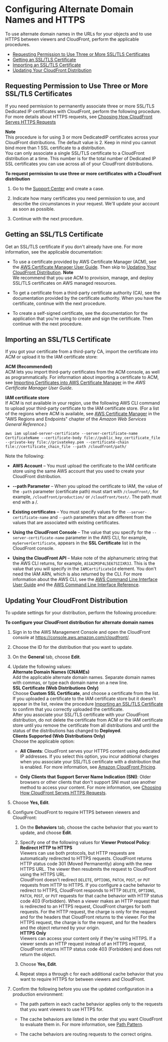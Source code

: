 # Configuring Alternate Domain Names and HTTPS<a name="cnames-and-https-procedures"></a>

To use alternate domain names in the URLs for your objects and to use HTTPS between viewers and CloudFront, perform the applicable procedures\.


+ [Requesting Permission to Use Three or More SSL/TLS Certificates](#cnames-and-https-multiple-certificates)
+ [Getting an SSL/TLS Certificate](#cnames-and-https-getting-certificates)
+ [Importing an SSL/TLS Certificate](#cnames-and-https-uploading-certificates)
+ [Updating Your CloudFront Distribution](#cnames-and-https-updating-cloudfront)

## Requesting Permission to Use Three or More SSL/TLS Certificates<a name="cnames-and-https-multiple-certificates"></a>

If you need permission to permanently associate three or more SSL/TLS Dedicated IP certificates with CloudFront, perform the following procedure\. For more details about HTTPS requests, see [Choosing How CloudFront Serves HTTPS Requests](cnames-https-dedicated-ip-or-sni.md)

**Note**  
This procedure is for using 3 or more DedicatedIP certificates across your CloudFront distributions\. The default value is 2\. Keep in mind you cannot bind more than 1 SSL certificate to a distribution\.  
You can only associate a single SSL/TLS certificate to a CloudFront distribution at a time\. This number is for the total number of Dedicated IP SSL certificates you can use across all of your CloudFront distributions\.

**To request permission to use three or more certificates with a CloudFront distribution**

1. Go to the [Support Center](https://console.aws.amazon.com/support/home#/case/create?issueType=service-limit-increase&limitType=service-code-cloudfront-distributions) and create a case\. 

1. Indicate how many certificates you need permission to use, and describe the circumstances in your request\. We'll update your account as soon as possible\. 

1. Continue with the next procedure\.

## Getting an SSL/TLS Certificate<a name="cnames-and-https-getting-certificates"></a>

Get an SSL/TLS certificate if you don't already have one\. For more information, see the applicable documentation:

+ To use a certificate provided by AWS Certificate Manager \(ACM\), see the [AWS Certificate Manager User Guide](http://docs.aws.amazon.com/acm/latest/userguide/)\. Then skip to [Updating Your CloudFront Distribution](#cnames-and-https-updating-cloudfront)\.
**Note**  
We recommend that you use ACM to provision, manage, and deploy SSL/TLS certificates on AWS managed resources\. 

+ To get a certificate from a third\-party certificate authority \(CA\), see the documentation provided by the certificate authority\. When you have the certificate, continue with the next procedure\.

+ To create a self\-signed certificate, see the documentation for the application that you're using to create and sign the certificate\. Then continue with the next procedure\.

## Importing an SSL/TLS Certificate<a name="cnames-and-https-uploading-certificates"></a>

If you got your certificate from a third\-party CA, import the certificate into ACM or upload it to the IAM certificate store:

**ACM \(Recommended\)**  
ACM lets you import third\-party certificates from the ACM console, as well as programmatically\. For information about importing a certificate to ACM, see [Importing Certificates into AWS Certificate Manager](http://docs.aws.amazon.com/acm/latest/userguide/import-certificate.html) in the *AWS Certificate Manager User Guide*\.

**IAM certificate store**  
If ACM is not available in your region, use the following AWS CLI command to upload your third\-party certificate to the IAM certificate store\. \(For a list of the regions where ACM is available, see [AWS Certificate Manager](http://docs.aws.amazon.com/general/latest/gr/rande.html#acm_region) in the "AWS Regions and Endpoints" chapter of the *Amazon Web Services General Reference*\.\)  

```
aws iam upload-server-certificate --server-certificate-name CertificateName --certificate-body file://public_key_certificate_file --private-key file://privatekey.pem --certificate-chain file://certificate_chain_file --path /cloudfront/path/
```
Note the following:  

+ **AWS Account** – You must upload the certificate to the IAM certificate store using the same AWS account that you used to create your CloudFront distribution\.

+ **\-\-path Parameter** – When you upload the certificate to IAM, the value of the `-path` parameter \(certificate path\) must start with `/cloudfront/`, for example, `/cloudfront/production/` or `/cloudfront/test/`\. The path must end with a /\.

+ **Existing certificates** – You must specify values for the `--server-certificate-name` and `--path` parameters that are different from the values that are associated with existing certificates\.

+ **Using the CloudFront Console** – The value that you specify for the `--server-certificate-name` parameter in the AWS CLI, for example, `myServerCertificate`, appears in the **SSL Certificate** list in the CloudFront console\.

+ **Using the CloudFront API** – Make note of the alphanumeric string that the AWS CLI returns, for example, `AS1A2M3P4L5E67SIIXR3J`\. This is the value that you will specify in the `IAMCertificateId` element\. You don't need the IAM ARN, which is also returned by the CLI\.
For more information about the AWS CLI, see the [AWS Command Line Interface User Guide](http://docs.aws.amazon.com/cli/latest/userguide/cli-chap-welcome.html) and the [AWS Command Line Interface Reference](http://docs.aws.amazon.com/cli/latest/reference/)\.

## Updating Your CloudFront Distribution<a name="cnames-and-https-updating-cloudfront"></a>

To update settings for your distribution, perform the following procedure:

**To configure your CloudFront distribution for alternate domain names**

1. Sign in to the AWS Management Console and open the CloudFront console at [https://console\.aws\.amazon\.com/cloudfront/](https://console.aws.amazon.com/cloudfront/)\.

1. Choose the ID for the distribution that you want to update\.

1. On the **General** tab, choose **Edit**\.

1. Update the following values:  
**Alternate Domain Names \(CNAMEs\)**  
Add the applicable alternate domain names\. Separate domain names with commas, or type each domain name on a new line\.  
**SSL Certificate \(Web Distributions Only\)**  
Choose **Custom SSL Certificate**, and choose a certificate from the list\.   
If you uploaded a certificate to the IAM certificate store but it doesn't appear in the list, review the procedure [Importing an SSL/TLS Certificate](#cnames-and-https-uploading-certificates) to confirm that you correctly uploaded the certificate\.   
After you associate your SSL/TLS certificate with your CloudFront distribution, do not delete the certificate from ACM or the IAM certificate store until you remove the certificate from all distributions and until the status of the distributions has changed to **Deployed**\.  
**Clients Supported \(Web Distributions Only\)**  
Choose the applicable option:  

   + **All Clients**: CloudFront serves your HTTPS content using dedicated IP addresses\. If you select this option, you incur additional charges when you associate your SSL/TLS certificate with a distribution that is enabled\. For more information, see [Amazon CloudFront Pricing](http://aws.amazon.com/cloudfront/pricing)\.

   + **Only Clients that Support Server Name Indication \(SNI\)**: Older browsers or other clients that don't support SNI must use another method to access your content\.
For more information, see [Choosing How CloudFront Serves HTTPS Requests](cnames-https-dedicated-ip-or-sni.md)\.

1. Choose **Yes, Edit**\.

1. Configure CloudFront to require HTTPS between viewers and CloudFront:

   1. On the **Behaviors** tab, choose the cache behavior that you want to update, and choose **Edit**\.

   1. Specify one of the following values for **Viewer Protocol Policy**:  
**Redirect HTTP to HTTPS**  
Viewers can use both protocols, but HTTP requests are automatically redirected to HTTPS requests\. CloudFront returns HTTP status code 301 \(Moved Permanently\) along with the new HTTPS URL\. The viewer then resubmits the request to CloudFront using the HTTPS URL\.  
CloudFront doesn't redirect `DELETE`, `OPTIONS`, `PATCH`, `POST`, or `PUT` requests from HTTP to HTTPS\. If you configure a cache behavior to redirect to HTTPS, CloudFront responds to HTTP `DELETE`, `OPTIONS`, `PATCH`, `POST`, or `PUT` requests for that cache behavior with HTTP status code 403 \(Forbidden\)\.
When a viewer makes an HTTP request that is redirected to an HTTPS request, CloudFront charges for both requests\. For the HTTP request, the charge is only for the request and for the headers that CloudFront returns to the viewer\. For the HTTPS request, the charge is for the request, and for the headers and the object returned by your origin\.  
**HTTPS Only**  
Viewers can access your content only if they're using HTTPS\. If a viewer sends an HTTP request instead of an HTTPS request, CloudFront returns HTTP status code 403 \(Forbidden\) and does not return the object\.

   1. Choose **Yes, Edit**\.

   1. Repeat steps a through c for each additional cache behavior that you want to require HTTPS for between viewers and CloudFront\.

1. Confirm the following before you use the updated configuration in a production environment:

   + The path pattern in each cache behavior applies only to the requests that you want viewers to use HTTPS for\.

   + The cache behaviors are listed in the order that you want CloudFront to evaluate them in\. For more information, see [Path Pattern](distribution-web-values-specify.md#DownloadDistValuesPathPattern)\.

   + The cache behaviors are routing requests to the correct origins\. 